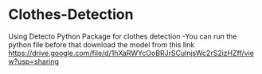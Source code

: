 # Clothes-Detection
Using Detecto Python Package for clothes detection
-You can run the python file before that download the model from this link https://drive.google.com/file/d/1hXaRWYcOoBRJrSCulnjsWc2rS2izHZff/view?usp=sharing
